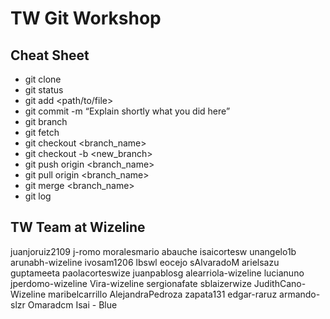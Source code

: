 # TW Git Workshop

## Cheat Sheet

* git clone
* git status
* git add <path/to/file>
* git commit -m “Explain shortly what you did here”
* git branch
* git fetch
* git checkout <branch_name>
* git checkout -b <new_branch>
* git push origin <branch_name>
* git pull origin <branch_name>
* git merge <branch_name>
* git log

## TW Team at Wizeline

juanjoruiz2109
j-romo
moralesmario
abauche
isaicortesw
unangelo1b
arunabh-wizeline
ivosam1206
lbswl
eocejo
sAlvaradoM
arielsazu
guptameeta
paolacorteswize
juanpablosg
alearriola-wizeline
lucianuno
jperdomo-wizeline
Vira-wizeline
sergionafate
sblaizerwize
JudithCano-Wizeline
maribelcarrillo
AlejandraPedroza
zapata131
edgar-raruz
armando-slzr
Omaradcm
Isai - Blue